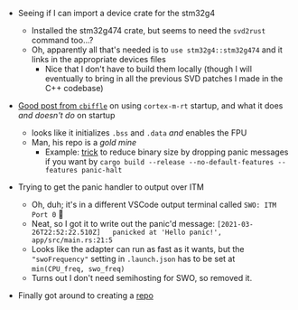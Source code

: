 - Seeing if I can import a device crate for the stm32g4
  - Installed the stm32g474 crate, but seems to need the `svd2rust` command too...?
  - Oh, apparently all that's needed is to `use stm32g4::stm32g474` and it links in the appropriate devices files
    - Nice that I don't have to build them locally (though I will eventually to bring in all the previous SVD patches I made in the C++ codebase)
- [Good post from `cbiffle`](https://github.com/cbiffle/m4vga-rs/blob/a1e2ba47eaeb4864f0d8b97637611d9460ce5c4d/notes/20190121.md) on using `cortex-m-rt` startup, and what it does _and doesn't do_ on startup
  - looks like it initializes `.bss` and `.data` _and_ enables the FPU
  - Man, his repo is a _gold mine_
    - Example: [trick](https://github.com/cbiffle/m4vga-rs/blob/master/doc/rust-port.md) to reduce binary size by dropping panic messages if you want by `cargo build --release --no-default-features --features panic-halt`

- Trying to get the panic handler to output over ITM
  - Oh, duh; it's in a different VSCode output terminal called `SWO: ITM Port 0` :zany_face:
  - Neat, so I got it to write out the panic'd message: `[2021-03-26T22:52:22.510Z]   panicked at 'Hello panic!', app/src/main.rs:21:5`
  - Looks like the adapter can run as fast as it wants, but the `"swoFrequency"` setting in `.launch.json` has to be set at `min(CPU_freq, swo_freq)`
  - Turns out I don't need semihosting for SWO, so removed it.

- Finally got around to creating a [repo](https://github.com/timblakely/pino-rs)

